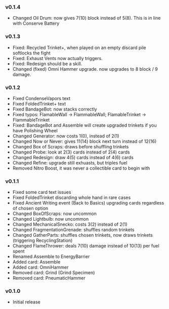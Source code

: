 ### v0.1.4
* Changed Oil Drum: now gives 7(10) block instead of 5(8). This is in line with Conserve Battery

### v0.1.3
* Fixed: Recycled Trinket+, when played on an empty discard pile softlocks the fight
* Fixed: Exhaust Vents now actually triggers.
* Fixed: Redesign should be a skill.
* Changed (fixed) Omni Hammer upgrade. now upgrades to 8 block / 9 damage.

### v0.1.2
* Fixed CondenseVapors text
* Fixed FoldedTrinket+ text
* Fixed BandageBot: now stacks correctly
* Fixed typos: FlamableWall -> FlammableWall; FlamableTrinket -> FlammableTrinket
* Fixed: BandageBot and Assemble will create upgraded trinkets if you have Polishing Wheel
* Changed Generator: now costs 1(0), instead of 2(1)
* Changed Now or Never: gives 11(14) block next turn instead of 12(16)
* Changed Box of Scraps: draws before shuffling trinkets
* Changed Probe: look at 2(3) cards instead of 2(4) cards
* Changed Redesign: draw 4(5) cards instead of 4(6) cards
* Changed Refine: upgrade still exhuasts, but triples fuel
* Removed Nitro Boost, it was never a collectible card to begin with

### v0.1.1
* Fixed some card text issues
* Fixed FoldedTrinket discarding whole hand in rare cases
* Fixed Ancient Writing event (Back to Basics) upgrading cards regardless of chosen option
* Changed BoxOfScraps: now uncommon
* Changed Lightbulb: now uncommon
* Changed MechanicalSnecko: costs 3(2) instead of 2(1)
* Changed FragmentationGrenade: shuffles random trinkets
* Changed GatherParts: shuffles chosen trinkets, now draws trinkets (triggering RecyclingStation)
* Changed FlameThrower: deals 7(10) damage instead of 10(13) per fuel spent
* Renamed Assemble to EnergyBarrier
* Added card: Assemble
* Added card: OmniHammer
* Removed card: Grind (Grind Specimen)
* Removed card: PneumaticHammer

### v0.1.0
* Initial release
